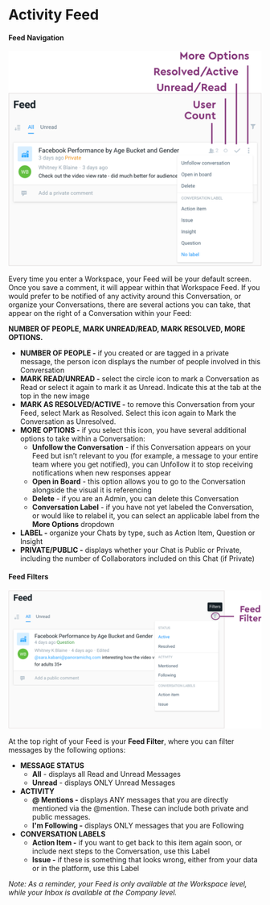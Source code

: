 # Activity Feed

#### **Feed Navigation**

![](../../.gitbook/assets/9.png)

Every time you enter a Workspace, your Feed will be your default screen. Once you save a comment, it will appear within that Workspace Feed. If you would prefer to be notified of any activity around this Conversation, or organize your Conversations, there are several actions you can take, that appear on the right of a Conversation within your Feed:

**NUMBER OF PEOPLE, MARK UNREAD/READ, MARK RESOLVED, MORE OPTIONS.**

* **NUMBER OF PEOPLE -** if you created or are tagged in a private message, the person icon displays the number of people involved in this Conversation
* **MARK READ/UNREAD -** select the circle icon to mark a Conversation as Read or select it again to mark it as Unread. Indicate this at the tab at the top in the new image
* **MARK AS RESOLVED/ACTIVE -** to remove this Conversation from your Feed, select Mark as Resolved. Select this icon again to Mark the Conversation as Unresolved.
* **MORE OPTIONS -** if you select this icon, you have several additional options to take within a Conversation:
  * **Unfollow the Conversation** - if this Conversation appears on your Feed but isn’t relevant to you \(for example, a message to your entire team where you get notified\), you can Unfollow it to stop receiving notifications when new responses appear
  * **Open in Board** - this option allows you to go to the Conversation alongside the visual it is referencing
  * **Delete** - if you are an Admin, you can delete this Conversation
  * **Conversation Label** - if you have not yet labeled the Conversation, or would like to relabel it, you can select an applicable label from the **More Options** dropdown
* **LABEL -** organize your Chats by type, such as Action Item, Question or Insight
* **PRIVATE/PUBLIC -** displays whether your Chat is Public or Private, including the number of Collaborators included on this Chat \(if Private\)

#### **Feed Filters**

![](../../.gitbook/assets/10.png)

At the top right of your Feed is your **Feed Filter**, where you can filter messages by the following options:

* **MESSAGE STATUS**
  * **All** - displays all Read and Unread Messages
  * **Unread** - displays ONLY Unread Messages
* **ACTIVITY**
  * **@ Mentions -** displays ANY messages that you are directly mentioned via the @mention. These can include both private and public messages.
  * **I'm Following -** displays ONLY messages that you are Following
* **CONVERSATION LABELS**
  * **Action Item -** if you want to get back to this item again soon, or include next steps to the Conversation, use this Label
  * **Issue -** if these is something that looks wrong, either from your data or in the platform, use this Label

_Note: As a reminder, your Feed is only available at the Workspace level, while your Inbox is available at the Company level._

